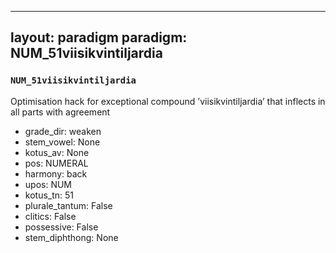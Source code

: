 
---
layout: paradigm
paradigm: NUM_51viisikvintiljardia
---
### ` NUM_51viisikvintiljardia `

Optimisation hack for exceptional compound ’viisikvintiljardia’ that inflects in all parts with agreement
* grade_dir: weaken
* stem_vowel: None
* kotus_av: None
* pos: NUMERAL
* harmony: back
* upos: NUM
* kotus_tn: 51
* plurale_tantum: False
* clitics: False
* possessive: False
* stem_diphthong: None
